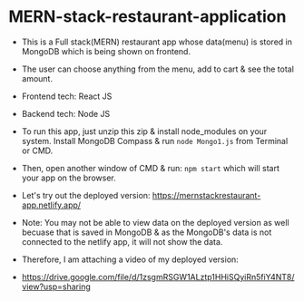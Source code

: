 # MERN-stack-restaurant-application

- This is a Full stack(MERN) restaurant app whose data(menu) is stored in MongoDB which is being shown on frontend.
- The user can choose anything from the menu, add to cart & see the total amount.
- Frontend tech: React JS
- Backend tech: Node JS

- To run this app, just unzip this zip & install node_modules on your system. Install MongoDB Compass & run ```node Mongo1.js``` from Terminal or CMD.
- Then, open another window of CMD & run: ```npm start``` which will start your app on the browser.

- Let's try out the deployed version: https://mernstackrestaurant-app.netlify.app/
- Note: You may not be able to view data on the deployed version as well becuase that is saved in MongoDB & as the MongoDB's data is not connected to the netlify app, it will not show the data.
- Therefore, I am attaching a video of my deployed version: 
- https://drive.google.com/file/d/1zsgmRSGW1ALztp1HHiSQyiRn5fiY4NT8/view?usp=sharing
